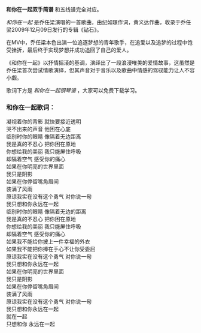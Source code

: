 

**和你在一起双手简谱** 和五线谱完全对应。

_和你在一起_ 是乔任梁演唱的一首歌曲，由纪如璟作词，黄义达作曲，收录于乔任梁2009年12月09日发行的专辑《钻石》。

在MV中，乔任梁本色出演一位追逐梦想的青年歌手，在追爱以及追梦的过程中饱受挫折，最后终于实现梦想并成功追回了自己的爱人。

《和你在一起》以抒情摇滚的基调，演绎出了一段浪漫唯美的爱情故事，这虽然是乔任梁首次尝试情歌演绎，但其声音对于音乐以及歌曲中情感的驾驭能力让人不容小觑。

歌词下方是 _和你在一起钢琴谱_ ，大家可以免费下载学习。

### 和你在一起歌词：

凝视着你的背影 就快要接近透明  
哭不出来的声音 他困在心底  
临别时你的眼睛 像隔着无边距离  
我是真的不忍心 把你困在原地  
你想给我的美丽 我只能屏住呼吸  
却隔着空气 感受你的痛心  
如果在你明亮的世界里面  
我只是阴影  
如果在你停留嘴角眉间  
装满了风雨  
原谅我实在没有这个勇气 对你说一句  
我只想和你永远在一起  
临别时你的眼睛 像隔着无边的距离  
我是真的不忍心 把你困在原地  
你想给我的美丽 我只能屏住呼吸  
却隔着空气 感受你的痛心  
如果我不能给你披上一件幸福的外衣  
如果我不能把你捧在手心不让你受委屈  
原谅我实在没有这个勇气 对你说一句  
我只想和你永远在一起  
如果在你明亮的世界里面  
我只是阴影  
如果在你停留嘴角眉间  
装满了风雨  
原谅我实在没有这个勇气 对你说一句  
我只想和你永远在一起  
就在一起  
只想和你 永远在一起

